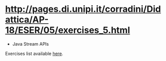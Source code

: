 # http://pages.di.unipi.it/corradini/Didattica/AP-18/ESER/05/exercises_5.html

- Java Stream APIs

Exercises list available [here](http://pages.di.unipi.it/corradini/Didattica/AP-18/ESER/05/exercises_5.html).